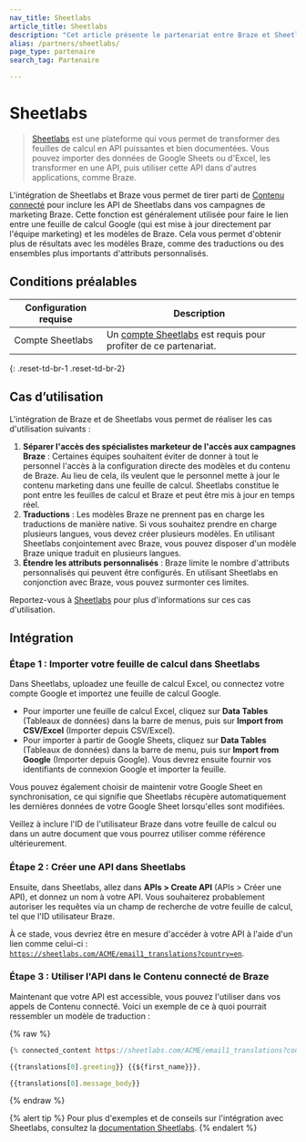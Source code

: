```yaml
---
nav_title: Sheetlabs
article_title: Sheetlabs
description: "Cet article présente le partenariat entre Braze et Sheetlabs, un service qui vous permet de personnaliser vos campagnes de marketing à l'aide de données issues de feuilles de calcul."
alias: /partners/sheetlabs/
page_type: partenaire
search_tag: Partenaire

---
```


# Sheetlabs

> [Sheetlabs][1] est une plateforme qui vous permet de transformer des feuilles de calcul en API puissantes et bien documentées. Vous pouvez importer des données de Google Sheets ou d'Excel, les transformer en une API, puis utiliser cette API dans d'autres applications, comme Braze.

L'intégration de Sheetlabs et Braze vous permet de tirer parti de [Contenu connecté][2] pour inclure les API de Sheetlabs dans vos campagnes de marketing Braze. Cette fonction est généralement utilisée pour faire le lien entre une feuille de calcul Google (qui est mise à jour directement par l'équipe marketing) et les modèles de Braze. Cela vous permet d'obtenir plus de résultats avec les modèles Braze, comme des traductions ou des ensembles plus importants d'attributs personnalisés.

## Conditions préalables

| Configuration requise | Description |
| ----------- | ----------- |
| Compte Sheetlabs | Un [compte Sheetlabs][1] est requis pour profiter de ce partenariat. |
{: .reset-td-br-1 .reset-td-br-2}

## Cas d’utilisation

L'intégration de Braze et de Sheetlabs vous permet de réaliser les cas d'utilisation suivants :

1. **Séparer l'accès des spécialistes marketeur de l'accès aux campagnes Braze** : Certaines équipes souhaitent éviter de donner à tout le personnel l'accès à la configuration directe des modèles et du contenu de Braze. Au lieu de cela, ils veulent que le personnel mette à jour le contenu marketing dans une feuille de calcul. Sheetlabs constitue le pont entre les feuilles de calcul et Braze et peut être mis à jour en temps réel.
2. **Traductions** : Les modèles Braze ne prennent pas en charge les traductions de manière native. Si vous souhaitez prendre en charge plusieurs langues, vous devez créer plusieurs modèles. En utilisant Sheetlabs conjointement avec Braze, vous pouvez disposer d'un modèle Braze unique traduit en plusieurs langues.
3. **Étendre les attributs personnalisés** : Braze limite le nombre d'attributs personnalisés qui peuvent être configurés. En utilisant Sheetlabs en conjonction avec Braze, vous pouvez surmonter ces limites.

Reportez-vous à [Sheetlabs][3] pour plus d'informations sur ces cas d'utilisation.

## Intégration

### Étape 1 : Importer votre feuille de calcul dans Sheetlabs

Dans Sheetlabs, uploadez une feuille de calcul Excel, ou connectez votre compte Google et importez une feuille de calcul Google. 

- Pour importer une feuille de calcul Excel, cliquez sur **Data Tables** (Tableaux de données) dans la barre de menus, puis sur **Import from CSV/Excel** (Importer depuis CSV/Excel).
- Pour importer à partir de Google Sheets, cliquez sur **Data Tables** (Tableaux de données) dans la barre de menu, puis sur **Import from Google** (Importer depuis Google). Vous devrez ensuite fournir vos identifiants de connexion Google et importer la feuille.

Vous pouvez également choisir de maintenir votre Google Sheet en synchronisation, ce qui signifie que Sheetlabs récupère automatiquement les dernières données de votre Google Sheet lorsqu'elles sont modifiées.

Veillez à inclure l'ID de l'utilisateur Braze dans votre feuille de calcul ou dans un autre document que vous pourrez utiliser comme référence ultérieurement.

### Étape 2 : Créer une API dans Sheetlabs

Ensuite, dans Sheetlabs, allez dans **APIs > Create API** (APIs > Créer une API), et donnez un nom à votre API. Vous souhaiterez probablement autoriser les requêtes via un champ de recherche de votre feuille de calcul, tel que l'ID utilisateur Braze.

À ce stade, vous devriez être en mesure d'accéder à votre API à l'aide d'un lien comme celui-ci :<br> [`https://sheetlabs.com/ACME/email1_translations?country=en`][4].

### Étape 3 : Utiliser l'API dans le Contenu connecté de Braze

Maintenant que votre API est accessible, vous pouvez l'utiliser dans vos appels de Contenu connecté. Voici un exemple de ce à quoi pourrait ressembler un modèle de traduction :

{% raw %}
```js
{% connected_content https://sheetlabs.com/ACME/email1_translations?country={{${country}}} :save translations %}

{{translations[0].greeting}} {{${first_name}}},

{{translations[0].message_body}}
```
{% endraw %}

{% alert tip %}
Pour plus d'exemples et de conseils sur l'intégration avec Sheetlabs, consultez la [documentation Sheetlabs](https://app.sheetlabs.com/docs/producers/braze/).
{% endalert %}


[1]: https://sheetlabs.com/
[2]: https://www.braze.com/docs/user_guide/personalization_and_dynamic_content/connected_content/about_connected_content/
[3]: https://app.sheetlabs.com/docs/producers/braze/
[4]: https://sheetlabs.com/ACME/email1_translations?country=en
